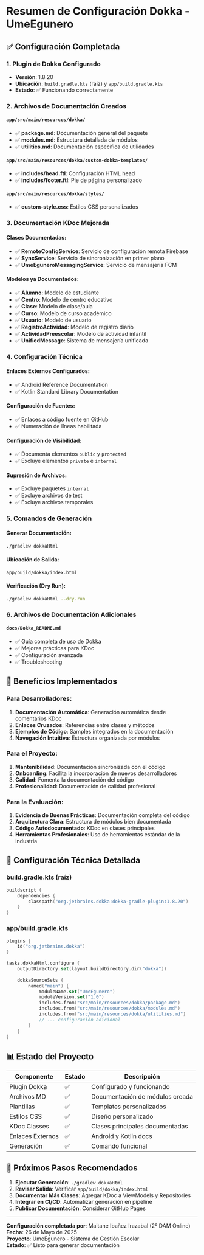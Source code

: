 # Resumen de Configuración Dokka - UmeEgunero

## ✅ Configuración Completada

### 1. Plugin de Dokka Configurado
- **Versión**: 1.8.20
- **Ubicación**: `build.gradle.kts` (raíz) y `app/build.gradle.kts`
- **Estado**: ✅ Funcionando correctamente

### 2. Archivos de Documentación Creados

#### `app/src/main/resources/dokka/`
- ✅ **package.md**: Documentación general del paquete
- ✅ **modules.md**: Estructura detallada de módulos
- ✅ **utilities.md**: Documentación específica de utilidades

#### `app/src/main/resources/dokka/custom-dokka-templates/`
- ✅ **includes/head.ftl**: Configuración HTML head
- ✅ **includes/footer.ftl**: Pie de página personalizado

#### `app/src/main/resources/dokka/styles/`
- ✅ **custom-style.css**: Estilos CSS personalizados

### 3. Documentación KDoc Mejorada

#### Clases Documentadas:
- ✅ **RemoteConfigService**: Servicio de configuración remota Firebase
- ✅ **SyncService**: Servicio de sincronización en primer plano
- ✅ **UmeEguneroMessagingService**: Servicio de mensajería FCM

#### Modelos ya Documentados:
- ✅ **Alumno**: Modelo de estudiante
- ✅ **Centro**: Modelo de centro educativo
- ✅ **Clase**: Modelo de clase/aula
- ✅ **Curso**: Modelo de curso académico
- ✅ **Usuario**: Modelo de usuario
- ✅ **RegistroActividad**: Modelo de registro diario
- ✅ **ActividadPreescolar**: Modelo de actividad infantil
- ✅ **UnifiedMessage**: Sistema de mensajería unificada

### 4. Configuración Técnica

#### Enlaces Externos Configurados:
- ✅ Android Reference Documentation
- ✅ Kotlin Standard Library Documentation

#### Configuración de Fuentes:
- ✅ Enlaces a código fuente en GitHub
- ✅ Numeración de líneas habilitada

#### Configuración de Visibilidad:
- ✅ Documenta elementos `public` y `protected`
- ✅ Excluye elementos `private` e `internal`

#### Supresión de Archivos:
- ✅ Excluye paquetes `internal`
- ✅ Excluye archivos de test
- ✅ Excluye archivos temporales

### 5. Comandos de Generación

#### Generar Documentación:
```bash
./gradlew dokkaHtml
```

#### Ubicación de Salida:
```
app/build/dokka/index.html
```

#### Verificación (Dry Run):
```bash
./gradlew dokkaHtml --dry-run
```

### 6. Archivos de Documentación Adicionales

#### `docs/Dokka_README.md`
- ✅ Guía completa de uso de Dokka
- ✅ Mejores prácticas para KDoc
- ✅ Configuración avanzada
- ✅ Troubleshooting

## 🎯 Beneficios Implementados

### Para Desarrolladores:
1. **Documentación Automática**: Generación automática desde comentarios KDoc
2. **Enlaces Cruzados**: Referencias entre clases y métodos
3. **Ejemplos de Código**: Samples integrados en la documentación
4. **Navegación Intuitiva**: Estructura organizada por módulos

### Para el Proyecto:
1. **Mantenibilidad**: Documentación sincronizada con el código
2. **Onboarding**: Facilita la incorporación de nuevos desarrolladores
3. **Calidad**: Fomenta la documentación del código
4. **Profesionalidad**: Documentación de calidad profesional

### Para la Evaluación:
1. **Evidencia de Buenas Prácticas**: Documentación completa del código
2. **Arquitectura Clara**: Estructura de módulos bien documentada
3. **Código Autodocumentado**: KDoc en clases principales
4. **Herramientas Profesionales**: Uso de herramientas estándar de la industria

## 🔧 Configuración Técnica Detallada

### build.gradle.kts (raíz)
```kotlin
buildscript {
    dependencies {
        classpath("org.jetbrains.dokka:dokka-gradle-plugin:1.8.20")
    }
}
```

### app/build.gradle.kts
```kotlin
plugins {
    id("org.jetbrains.dokka")
}

tasks.dokkaHtml.configure {
    outputDirectory.set(layout.buildDirectory.dir("dokka"))
    
    dokkaSourceSets {
        named("main") {
            moduleName.set("UmeEgunero")
            moduleVersion.set("1.0")
            includes.from("src/main/resources/dokka/package.md")
            includes.from("src/main/resources/dokka/modules.md")
            includes.from("src/main/resources/dokka/utilities.md")
            // ... configuración adicional
        }
    }
}
```

## 📊 Estado del Proyecto

| Componente | Estado | Descripción |
|------------|--------|-------------|
| Plugin Dokka | ✅ | Configurado y funcionando |
| Archivos MD | ✅ | Documentación de módulos creada |
| Plantillas | ✅ | Templates personalizados |
| Estilos CSS | ✅ | Diseño personalizado |
| KDoc Classes | ✅ | Clases principales documentadas |
| Enlaces Externos | ✅ | Android y Kotlin docs |
| Generación | ✅ | Comando funcional |

## 🚀 Próximos Pasos Recomendados

1. **Ejecutar Generación**: `./gradlew dokkaHtml`
2. **Revisar Salida**: Verificar `app/build/dokka/index.html`
3. **Documentar Más Clases**: Agregar KDoc a ViewModels y Repositories
4. **Integrar en CI/CD**: Automatizar generación en pipeline
5. **Publicar Documentación**: Considerar GitHub Pages

---

**Configuración completada por**: Maitane Ibañez Irazabal (2º DAM Online)  
**Fecha**: 26 de Mayo de 2025  
**Proyecto**: UmeEgunero - Sistema de Gestión Escolar  
**Estado**: ✅ Listo para generar documentación 